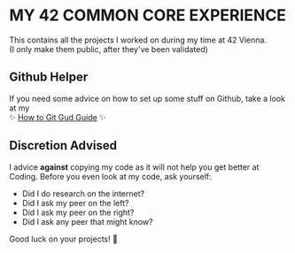 # MY 42 COMMON CORE EXPERIENCE

This contains all the projects I worked on during my time at 42 Vienna.\
(I only make them public, after they've been validated)

## Github Helper

If you need some advice on how to set up some stuff on Github, take a look at my \
✨ [How to Git Gud Guide](https://github.com/CottonKiwii/CommonCore/blob/main/How_To_Git_Gud.md) ✨

## Discretion Advised

I advice **against** copying my code as it will not help you get better at Coding.
Before you even look at my code, ask yourself:
- Did I do research on the internet?
- Did I ask my peer on the left?
- Did I ask my peer on the right?
- Did I ask any peer that might know?

Good luck on your projects! 💖
